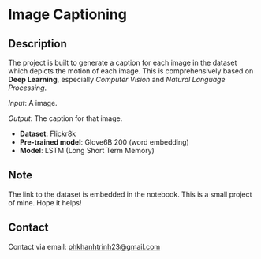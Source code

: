 # Image Captioning

## Description
The project is built to generate a caption for each image in the dataset which depicts the motion of each image. This is comprehensively based on **Deep Learning**, especially *Computer Vision* and *Natural Language Processing*.

*Input*: A image.

*Output*: The caption for that image.

- **Dataset**: Flickr8k
- **Pre-trained model**: Glove6B 200 (word embedding)
- **Model**: LSTM (Long Short Term Memory)

## Note
The link to the dataset is embedded in the notebook. This is a small project of mine. Hope it helps!

## Contact
Contact via email: phkhanhtrinh23@gmail.com
